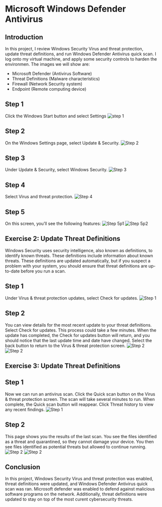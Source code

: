 # Microsoft Windows Defender Antivirus

## Introduction

In this project, I review Windows Security Virus and threat protection, update threat definitions, and run Windows Defender Antivirus quick scan. I log onto my virtual machine, and apply some security controls to harden the environmen. The images we will show are:

- Microsoft Defender (Antivirus Software)
- Threat Definitions (Malware characteristics)
- Firewall (Network Security system)
- Endpoint (Remote computing device)


## Step 1
Click the Windows Start button and select Settings
![step 1](https://i.imgur.com/SiSccUY.png)

## Step 2
On the Windows Settings page, select Update & Security.
![Step 2](https://i.imgur.com/YxB8wFb.png)

## Step 3
Under Update & Security, select Windows Security.
![Step 3](https://i.imgur.com/LVsj9Et.png)

## Step 4
Select Virus and threat protection.
![Step 4](https://i.imgur.com/Tec7SBK.png)

## Step 5
On this screen, you’ll see the following features:
![Step 5p1](https://i.imgur.com/sjFkndM.png)
![Step 5p2](https://i.imgur.com/68f7NNZ.png)


## Exercise 2: Update Threat Definitions

Windows Security uses security intelligence, also known as definitions, to identify known threats. These definitions include information about known threats. These definitions are updated automatically, but if you suspect a problem with your system, you should ensure that threat definitions are up-to-date before you run a scan.


## Step 1
Under Virus & threat protection updates, select Check for updates.
![Step 1](https://i.imgur.com/THJZ2aG.png)
## Step 2
You can view details for the most recent update to your threat definitions. Select Check for updates. This process could take a few minutes. When the update has completed, the Check for updates button will return, and you should notice that the last update time and date have changed. Select the back button to return to the Virus & threat protection screen.
![Step 2](https://i.imgur.com/VDiWIp4.png)
![Step 2](https://i.imgur.com/rN0iiCk.png)

## Exercise 3: Update Threat Definitions

## Step 1
Now we can run an antivirus scan. Click the Quick scan button on the Virus & threat protection screen. The scan will take several minutes to run. When complete, the Quick scan button will reappear. Click Threat history to view any recent findings.
![Step 1](https://i.imgur.com/5kIDg3I.png)

## Step 2
This page shows you the results of the last scan. You see the files identified as a threat and quarantined, so they cannot damage your device. You then see files identified as potential threats but allowed to continue running.
![Step 2](https://i.imgur.com/z6QhphC.png)
![Step 2](https://i.imgur.com/VzHIvn2.png)


## Conclusion

In this project, Windows Security Virus and threat protection was enabled, threat definitions were updated, and Windows Defender Antivirus quick scan was ran. Microsoft defender was enabled to defend against malicious software programs on the network. Additionally, threat definitions were updated to stay on top of the most curent cybersecurity threats. 



